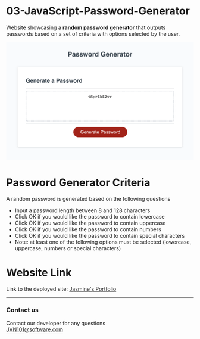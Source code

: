 # 03-JavaScript-Password-Generator
Website showcasing a **random password generator** that outputs passwords based on a set of criteria with options selected by the user.

 ![Password Generator](Assets/Images/Password-Generator.png) 
 
# Password Generator Criteria
A random password is generated based on the following questions 
 * Input a password length between 8 and 128 characters <br />
 * Click OK if you would like the password to contain lowercase <br />
 * Click OK if you would like the password to contain uppercase <br />
 * Click OK if you would like the password to contain numbers <br />
 * Click OK if you would like the password to contain special characters <br />
 * Note: at least one of the following options must be selected (lowercase, uppercase, numbers or special characters) <br />

# Website Link

 Link to the deployed site:
 [Jasmine's Portfolio](https://jvn101.github.io/03-JavaScript-Password-Generator/)

***
### Contact us
Contact our developer for any questions <br />
<JVN101@software.com>


